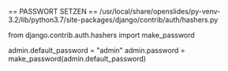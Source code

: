 == PASSWORT SETZEN ==
/usr/local/share/openslides/py-venv-3.2/lib/python3.7/site-packages/django/contrib/auth/hashers.py

from django.contrib.auth.hashers import make_password

admin.default_password = "admin"
admin.password = make_password(admin.default_password)
